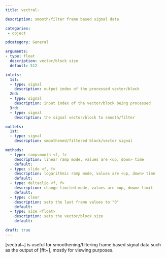```yaml
---
title: vectral~

description: smooth/filter frame based signal data

categories:
 - object

pdcategory: General

arguments:
- type: float
  description: vector/block size
  default: 512

inlets:
  1st:
  - type: signal
    description: output index of the processed vector/block
  2nd:
  - type: signal
    description: input index of the vector/block being processed
  3rd:
  - type: signal
    description: the signal vector/block to smooth/filter

outlets:
  1st:
  - type: signal
    description: smoothened/filtered block/vector signal

methods:
  - type: rampsmooth <f, f>
    description: linear ramp mode, values are <up, down> time
    default: 
  - type: slide <f, f>
    description: logarithmic ramp mode, values are <up, down> time
    default:
  - type: deltaclio <f, f>
    description: change limited mode, values are <up, down> limit
    default:
  - type: clear
    description: sets the last frame values to "0"
    default:
  - type: size <float>
    description: sets the vector/block size
    default: 

draft: true
---
```


[vectral~] is useful for smoothening/filtering frame based signal data such as the output of [fft~], mostly for viewing purposes.